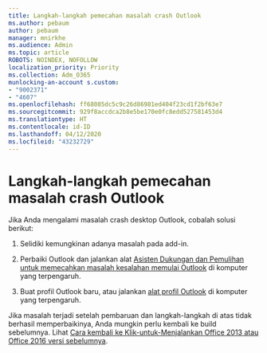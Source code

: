 ```yaml
---
title: Langkah-langkah pemecahan masalah crash Outlook
ms.author: pebaum
author: pebaum
manager: mnirkhe
ms.audience: Admin
ms.topic: article
ROBOTS: NOINDEX, NOFOLLOW
localization_priority: Priority
ms.collection: Adm_O365
munlocking-an-account s.custom:
- "9002371"
- "4607"
ms.openlocfilehash: ff68085dc5c9c26d86981ed404f23cd1f2bf63e7
ms.sourcegitcommit: 929f8accdca2b8e5be170e0fc8edd527581453d4
ms.translationtype: HT
ms.contentlocale: id-ID
ms.lasthandoff: 04/12/2020
ms.locfileid: "43232729"
---
```

# <a name="outlook-crash-troubleshooting-steps"></a>Langkah-langkah pemecahan masalah crash Outlook

Jika Anda mengalami masalah crash desktop Outlook, cobalah solusi berikut:

1. Selidiki kemungkinan adanya masalah pada add-in.

2. Perbaiki Outlook dan jalankan alat [Asisten Dukungan dan Pemulihan untuk memecahkan masalah kesalahan memulai Outlook](https://aka.ms/SaRA-OutlookWontStart) di komputer yang terpengaruh.

3. Buat profil Outlook baru, atau jalankan [alat profil Outlook](https://aka.ms/SaRA-OutlookSetupProfile) di komputer yang terpengaruh.

Jika masalah terjadi setelah pembaruan dan langkah-langkah di atas tidak berhasil memperbaikinya, Anda mungkin perlu kembali ke build sebelumnya. Lihat [Cara kembali ke Klik-untuk-Menjalankan Office 2013 atau Office 2016 versi sebelumnya](https://support.microsoft.com/help/2770432).
